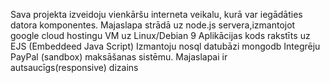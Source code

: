 Sava projekta izveidoju vienkāršu interneta veikalu, kurā var iegādāties datora komponentes.
Majaslapa strādā uz node.js servera,izmantojot google cloud hostingu VM uz Linux/Debian 9
Aplikācijas kods rakstīts uz EJS (Embeddeed Java Script)
Izmantoju nosql datubāzi mongodb
Integrēju PayPal (sandbox) maksāšanas sistēmu.
Majaslapai ir autsaucīgs(responsive) dizains
